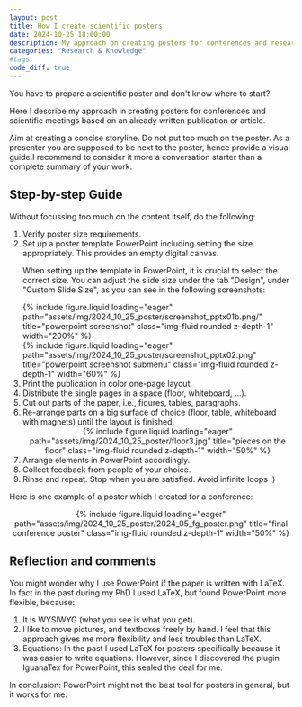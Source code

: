 ```yaml
---
layout: post
title: How I create scientific posters
date: 2024-10-25 18:00:00
description: My approach on creating posters for conferences and research events.
categories: "Research & Knowledge"
#tags: 
code_diff: true
---
```

You have to prepare a scientific poster and don't know where to start?

Here I describe my approach in creating posters for conferences and scientific meetings based on an already written publication or article. 

Aim at creating a concise storyline. 
Do not put too much on the poster. 
As a presenter you are supposed to be next to the poster, hence provide a visual guide.I recommend to consider it more a conversation starter than a complete summary of your work. 

## Step-by-step Guide

Without focussing too much on the content itself, do the following:

<ol>
  <li>
    Verify poster size requirements.
  </li>
  <li>
    Set up a poster template PowerPoint including setting the size appropriately. This provides an empty digital canvas.
    <p>When setting up the template in PowerPoint, it is crucial to select the correct size. You can adjust the slide size under the tab "Design", under "Custom Slide Size", as you can see in the following screenshots:</p>
    <div class="row">
      <div class="col-sm mt-2 mt-md-0">
          {% include figure.liquid loading="eager" path="assets/img/2024_10_25_poster/screenshot_pptx01b.png/" title="powerpoint screenshot" class="img-fluid rounded z-depth-1" width="200%" %}
      </div>
      <div class="col-sm mt-2 mt-md-0">
          {% include figure.liquid loading="eager" path="assets/img/2024_10_25_poster/screenshot_pptx02.png" title="powerpoint screenshot submenu" class="img-fluid rounded z-depth-1" width="60%" %}
      </div>
    </div>
  </li>
  <li>
    Print the publication in color one-page layout.
  </li>
  <li>
    Distribute the single pages in a space (floor, whiteboard, ...).
  </li>
  <li>
    Cut out parts of the paper, i.e., figures, tables, paragraphs.
  </li>
  <li>
    Re-arrange parts on a big surface of choice (floor, table, whiteboard with magnets) until the layout is finished.
    <div style="text-align: center;">
      {% include figure.liquid loading="eager" path="assets/img/2024_10_25_poster/floor3.jpg" title="pieces on the floor" class="img-fluid rounded z-depth-1" width="50%" %}
    </div>
  </li>
  <li>
    Arrange elements in PowerPoint accordingly.
  </li>
  <li>
    Collect feedback from people of your choice.
  </li>
  <li>
    Rinse and repeat. Stop when you are satisfied. Avoid infinite loops ;)
  </li>
</ol>
<p>Here is one example of a poster which I created for a conference:</p>
<div style="text-align: center;">
  {% include figure.liquid loading="eager" path="assets/img/2024_10_25_poster/2024_05_fg_poster.png" title="final conference poster" class="img-fluid rounded z-depth-1" width="50%" %}
</div>


## Reflection and comments
You might wonder why I use PowerPoint if the paper is written with LaTeX. 
In fact in the past during my PhD I used LaTeX, but found PowerPoint more flexible, because:
1. It is WYSIWYG (what you see is what you get). 
2. I like to move pictures, and textboxes freely by hand. I feel that this approach gives me more flexibility and less troubles than LaTeX. 
3. Equations: In the past I used LaTeX for posters specifically because it was easier to write equations. However, since I discovered the plugin IguanaTex for PowerPoint, this sealed the deal for me.

In conclusion: PowerPoint might not the best tool for posters in general, but it works for me.
